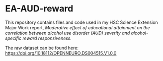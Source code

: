 # EA-AUD-reward

This repository contains files and code used in my HSC Science Extension Major Work report, *Moderative effect of educational attainment on the correlation between alcohol use disorder (AUD) severity and alcohol-specific reward responsiveness.*  

The raw dataset can be found here: https://doi.org/10.18112/OPENNEURO.DS004515.V1.0.0
